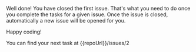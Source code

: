 Well done! You have closed the first issue. That's what you need to do once you complete the tasks for a given issue. Once the issue is closed, automatically a new issue will be opened for you.

Happy coding!

You can find your next task at {{repoUrl}}/issues/2